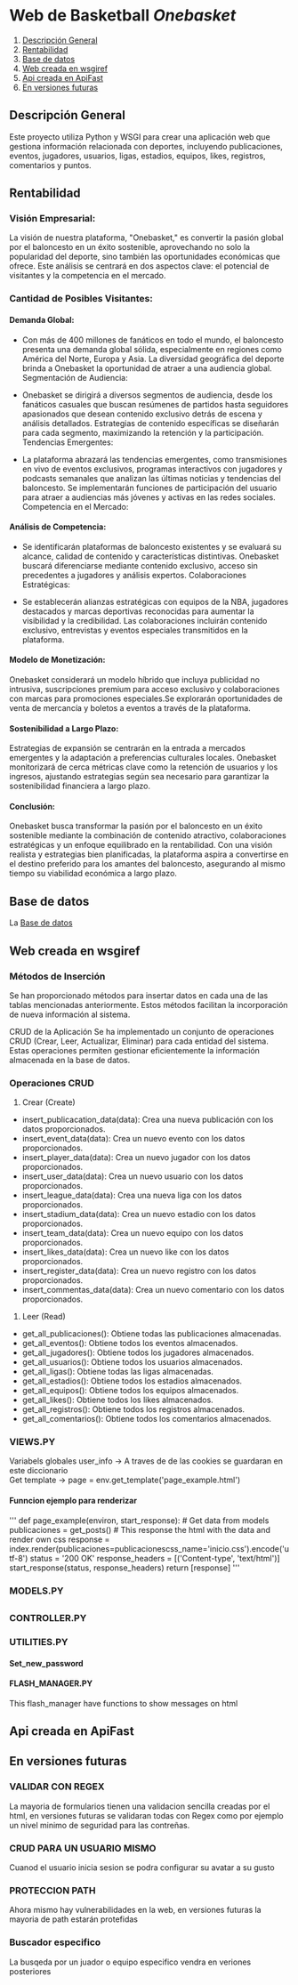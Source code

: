 # Web de Basketball *Onebasket*

1. [Descripción General](#Descripción-General)
2. [Rentabilidad](#Rentabilidad)
3. [Base de datos](#Base-de-datos)
4. [Web creada en wsgiref](#Web-creada-en-wsgiref)
5. [Api creada en ApiFast](#Api-creada-en-ApiFast)
6. [En versiones futuras](#En-versiones-futuras)

## Descripción General
Este proyecto utiliza Python y WSGI para crear una aplicación web que gestiona información relacionada con deportes, incluyendo publicaciones, eventos, jugadores, usuarios, ligas, estadios, equipos, likes, registros, comentarios y puntos.

## Rentabilidad
### Visión Empresarial:
La visión de nuestra plataforma, "Onebasket," es convertir la pasión global por el baloncesto en un éxito sostenible, aprovechando no solo la popularidad del deporte, sino también las oportunidades económicas que ofrece. Este análisis se centrará en dos aspectos clave: el potencial de visitantes y la competencia en el mercado.

### Cantidad de Posibles Visitantes:

#### Demanda Global:

* Con más de 400 millones de fanáticos en todo el mundo, el baloncesto presenta una demanda global sólida, especialmente en regiones como América del Norte, Europa y Asia.
La diversidad geográfica del deporte brinda a Onebasket la oportunidad de atraer a una audiencia global.
Segmentación de Audiencia:

* Onebasket se dirigirá a diversos segmentos de audiencia, desde los fanáticos casuales que buscan resúmenes de partidos hasta seguidores apasionados que desean contenido exclusivo detrás de escena y análisis detallados.
Estrategias de contenido específicas se diseñarán para cada segmento, maximizando la retención y la participación.
Tendencias Emergentes:

* La plataforma abrazará las tendencias emergentes, como transmisiones en vivo de eventos exclusivos, programas interactivos con jugadores y podcasts semanales que analizan las últimas noticias y tendencias del baloncesto.
Se implementarán funciones de participación del usuario para atraer a audiencias más jóvenes y activas en las redes sociales.
Competencia en el Mercado:

#### Análisis de Competencia:

* Se identificarán plataformas de baloncesto existentes y se evaluará su alcance, calidad de contenido y características distintivas.
Onebasket buscará diferenciarse mediante contenido exclusivo, acceso sin precedentes a jugadores y análisis expertos.
Colaboraciones Estratégicas:

* Se establecerán alianzas estratégicas con equipos de la NBA, jugadores destacados y marcas deportivas reconocidas para aumentar la visibilidad y la credibilidad.
Las colaboraciones incluirán contenido exclusivo, entrevistas y eventos especiales transmitidos en la plataforma.
#### Modelo de Monetización:

Onebasket considerará un modelo híbrido que incluya publicidad no intrusiva, suscripciones premium para acceso exclusivo y colaboraciones con marcas para promociones especiales.Se explorarán oportunidades de venta de mercancía y boletos a eventos a través de la plataforma.
#### Sostenibilidad a Largo Plazo:

Estrategias de expansión se centrarán en la entrada a mercados emergentes y la adaptación a preferencias culturales locales.
Onebasket monitorizará de cerca métricas clave como la retención de usuarios y los ingresos, ajustando estrategias según sea necesario para garantizar la sostenibilidad financiera a largo plazo.
#### Conclusión:
Onebasket busca transformar la pasión por el baloncesto en un éxito sostenible mediante la combinación de contenido atractivo, colaboraciones estratégicas y un enfoque equilibrado en la rentabilidad. Con una visión realista y estrategias bien planificadas, la plataforma aspira a convertirse en el destino preferido para los amantes del baloncesto, asegurando al mismo tiempo su viabilidad económica a largo plazo.

## Base de datos
La [Base de datos](https://github.com/Resultados-deportivos/Documentacion/blob/main/Base_de_datos.md "Base de datos") 

## Web creada en wsgiref


### Métodos de Inserción
Se han proporcionado métodos para insertar datos en cada una de las tablas mencionadas anteriormente. Estos métodos facilitan la incorporación de nueva información al sistema.

CRUD de la Aplicación
Se ha implementado un conjunto de operaciones CRUD (Crear, Leer, Actualizar, Eliminar) para cada entidad del sistema. Estas operaciones permiten gestionar eficientemente la información almacenada en la base de datos.

### Operaciones CRUD
1. Crear (Create)
 - insert_publicacation_data(data): Crea una nueva publicación con los datos proporcionados.
 - insert_event_data(data): Crea un nuevo evento con los datos proporcionados.
 - insert_player_data(data): Crea un nuevo jugador con los datos proporcionados.
 - insert_user_data(data): Crea un nuevo usuario con los datos proporcionados.
 - insert_league_data(data): Crea una nueva liga con los datos proporcionados.
 - insert_stadium_data(data): Crea un nuevo estadio con los datos proporcionados.
 - insert_team_data(data): Crea un nuevo equipo con los datos proporcionados.
 - insert_likes_data(data): Crea un nuevo like con los datos proporcionados.
 - insert_register_data(data): Crea un nuevo registro con los datos proporcionados.
 - insert_commentas_data(data): Crea un nuevo comentario con los datos proporcionados.
1. Leer (Read)
 - get_all_publicaciones(): Obtiene todas las publicaciones almacenadas.
 - get_all_eventos(): Obtiene todos los eventos almacenados.
 - get_all_jugadores(): Obtiene todos los jugadores almacenados.
 - get_all_usuarios(): Obtiene todos los usuarios almacenados.
 - get_all_ligas(): Obtiene todas las ligas almacenadas.
 - get_all_estadios(): Obtiene todos los estadios almacenados.
 - get_all_equipos(): Obtiene todos los equipos almacenados.
 - get_all_likes(): Obtiene todos los likes almacenados.
 - get_all_registros(): Obtiene todos los registros almacenados.
 - get_all_comentarios(): Obtiene todos los comentarios almacenados.

### VIEWS.PY
Variabels globales
user_info -> A traves de de las cookies se guardaran en este diccionario </br>
Get template -> page = env.get_template('page_example.html')
#### Funncion ejemplo para renderizar
'''
def page_example(environ, start_response):
    # Get data from models
    publicaciones = get_posts()
    # This response the html with the data and render own css
    response = index.render(publicaciones=publicacionescss_name='inicio.css').encode('utf-8')
    status = '200 OK'
    response_headers = [('Content-type', 'text/html')]
    start_response(status, response_headers)
    return [response]
'''
### MODELS.PY
  ## 
### CONTROLLER.PY
### UTILITIES.PY

#### Set_new_password
#### FLASH_MANAGER.PY
This flash_manager have functions to show messages on html

## Api creada en ApiFast

## En versiones futuras


### VALIDAR CON REGEX
La mayoria de formularios tienen una validacion sencilla creadas por el html, en versiones futuras se validaran todas con Regex como por ejemplo un nivel minimo de seguridad para las contreñas.
### CRUD PARA UN USUARIO MISMO
Cuanod el usuario inicia sesion se podra configurar su avatar a su gusto
### PROTECCION PATH
Ahora mismo hay vulnerabilidades en la web, en versiones futuras la mayoria de path estarán protefidas
### Buscador especifico 
La busqeda por un juador o equipo especifico vendra en veriones posteriores
